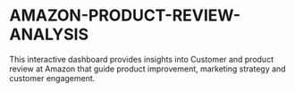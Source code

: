 # AMAZON-PRODUCT-REVIEW-ANALYSIS
This interactive dashboard provides insights into Customer and product review at Amazon that guide product improvement, marketing strategy and customer engagement.
